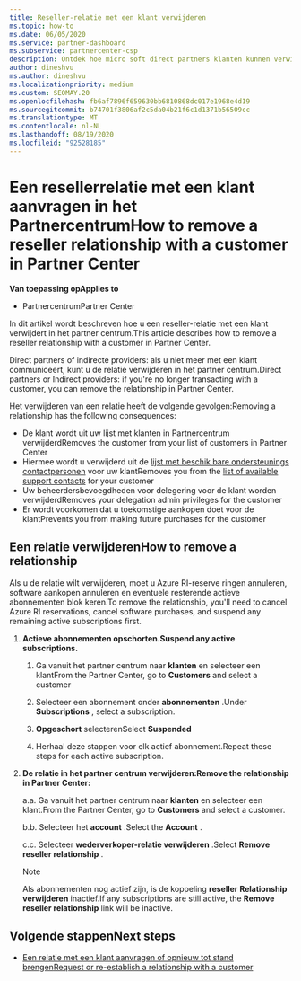 ```yaml
---
title: Reseller-relatie met een klant verwijderen
ms.topic: how-to
ms.date: 06/05/2020
ms.service: partner-dashboard
ms.subservice: partnercenter-csp
description: Ontdek hoe micro soft direct partners klanten kunnen verwijderen uit hun lijst, gedelegeerde beheerders bevoegdheden moeten verwijderen en niet meer hoeven te ondersteunen of te kopen voor een klant.
author: dineshvu
ms.author: dineshvu
ms.localizationpriority: medium
ms.custom: SEOMAY.20
ms.openlocfilehash: fb6af7896f659630bb6810868dc017e1968e4d19
ms.sourcegitcommit: b74701f3806af2c5da04b21f6c1d1371b56509cc
ms.translationtype: MT
ms.contentlocale: nl-NL
ms.lasthandoff: 08/19/2020
ms.locfileid: "92528185"
---
```

# <a name="how-to-remove-a-reseller-relationship-with-a-customer-in-partner-center"></a><span data-ttu-id="0dd2e-103">Een resellerrelatie met een klant aanvragen in het Partnercentrum</span><span class="sxs-lookup"><span data-stu-id="0dd2e-103">How to remove a reseller relationship with a customer in Partner Center</span></span>

<span data-ttu-id="0dd2e-104">**Van toepassing op**</span><span class="sxs-lookup"><span data-stu-id="0dd2e-104">**Applies to**</span></span>

- <span data-ttu-id="0dd2e-105">Partnercentrum</span><span class="sxs-lookup"><span data-stu-id="0dd2e-105">Partner Center</span></span>

<span data-ttu-id="0dd2e-106">In dit artikel wordt beschreven hoe u een reseller-relatie met een klant verwijdert in het partner centrum.</span><span class="sxs-lookup"><span data-stu-id="0dd2e-106">This article describes how to remove a reseller relationship with a customer in Partner Center.</span></span>

<span data-ttu-id="0dd2e-107">Direct partners of indirecte providers: als u niet meer met een klant communiceert, kunt u de relatie verwijderen in het partner centrum.</span><span class="sxs-lookup"><span data-stu-id="0dd2e-107">Direct partners or Indirect providers: if you're no longer transacting with a customer, you can remove the relationship in Partner Center.</span></span>

<span data-ttu-id="0dd2e-108">Het verwijderen van een relatie heeft de volgende gevolgen:</span><span class="sxs-lookup"><span data-stu-id="0dd2e-108">Removing a relationship has the following consequences:</span></span>

- <span data-ttu-id="0dd2e-109">De klant wordt uit uw lijst met klanten in Partnercentrum verwijderd</span><span class="sxs-lookup"><span data-stu-id="0dd2e-109">Removes the customer from your list of customers in Partner Center</span></span>
- <span data-ttu-id="0dd2e-110">Hiermee wordt u verwijderd uit de [lijst met beschik bare ondersteunings contactpersonen](assign-support-contacts.md) voor uw klant</span><span class="sxs-lookup"><span data-stu-id="0dd2e-110">Removes you from the [list of available support contacts](assign-support-contacts.md) for your customer</span></span>
- <span data-ttu-id="0dd2e-111">Uw beheerdersbevoegdheden voor delegering voor de klant worden verwijderd</span><span class="sxs-lookup"><span data-stu-id="0dd2e-111">Removes your delegation admin privileges for the customer</span></span>
- <span data-ttu-id="0dd2e-112">Er wordt voorkomen dat u toekomstige aankopen doet voor de klant</span><span class="sxs-lookup"><span data-stu-id="0dd2e-112">Prevents you from making future purchases for the customer</span></span>

## <a name="how-to-remove-a-relationship"></a><span data-ttu-id="0dd2e-113">Een relatie verwijderen</span><span class="sxs-lookup"><span data-stu-id="0dd2e-113">How to remove a relationship</span></span>

<span data-ttu-id="0dd2e-114">Als u de relatie wilt verwijderen, moet u Azure RI-reserve ringen annuleren, software aankopen annuleren en eventuele resterende actieve abonnementen blok keren.</span><span class="sxs-lookup"><span data-stu-id="0dd2e-114">To remove the relationship, you'll need to cancel Azure RI reservations, cancel software purchases, and suspend any remaining active subscriptions first.</span></span>

1. <span data-ttu-id="0dd2e-115">**Actieve abonnementen opschorten.**</span><span class="sxs-lookup"><span data-stu-id="0dd2e-115">**Suspend any active subscriptions.**</span></span>

   1. <span data-ttu-id="0dd2e-116">Ga vanuit het partner centrum naar **klanten** en selecteer een klant</span><span class="sxs-lookup"><span data-stu-id="0dd2e-116">From the Partner Center, go to **Customers** and select a customer</span></span>

   2. <span data-ttu-id="0dd2e-117">Selecteer een abonnement onder **abonnementen** .</span><span class="sxs-lookup"><span data-stu-id="0dd2e-117">Under **Subscriptions** , select a subscription.</span></span>

   3. <span data-ttu-id="0dd2e-118">**Opgeschort** selecteren</span><span class="sxs-lookup"><span data-stu-id="0dd2e-118">Select **Suspended**</span></span>

   4. <span data-ttu-id="0dd2e-119">Herhaal deze stappen voor elk actief abonnement.</span><span class="sxs-lookup"><span data-stu-id="0dd2e-119">Repeat these steps for each active subscription.</span></span>

2. <span data-ttu-id="0dd2e-120">**De relatie in het partner centrum verwijderen:**</span><span class="sxs-lookup"><span data-stu-id="0dd2e-120">**Remove the relationship in Partner Center:**</span></span>

   <span data-ttu-id="0dd2e-121">a.</span><span class="sxs-lookup"><span data-stu-id="0dd2e-121">a.</span></span> <span data-ttu-id="0dd2e-122">Ga vanuit het partner centrum naar **klanten** en selecteer een klant.</span><span class="sxs-lookup"><span data-stu-id="0dd2e-122">From the Partner Center, go to **Customers** and select a customer.</span></span>

   <span data-ttu-id="0dd2e-123">b.</span><span class="sxs-lookup"><span data-stu-id="0dd2e-123">b.</span></span> <span data-ttu-id="0dd2e-124">Selecteer het **account** .</span><span class="sxs-lookup"><span data-stu-id="0dd2e-124">Select the **Account** .</span></span>

   <span data-ttu-id="0dd2e-125">c.</span><span class="sxs-lookup"><span data-stu-id="0dd2e-125">c.</span></span> <span data-ttu-id="0dd2e-126">Selecteer **wederverkoper-relatie verwijderen** .</span><span class="sxs-lookup"><span data-stu-id="0dd2e-126">Select **Remove reseller relationship** .</span></span>

   > [!NOTE]
   > <span data-ttu-id="0dd2e-127">Als abonnementen nog actief zijn, is de koppeling **reseller Relationship verwijderen** inactief.</span><span class="sxs-lookup"><span data-stu-id="0dd2e-127">If any subscriptions are still active, the **Remove reseller relationship** link will be inactive.</span></span>

## <a name="next-steps"></a><span data-ttu-id="0dd2e-128">Volgende stappen</span><span class="sxs-lookup"><span data-stu-id="0dd2e-128">Next steps</span></span>

- [<span data-ttu-id="0dd2e-129">Een relatie met een klant aanvragen of opnieuw tot stand brengen</span><span class="sxs-lookup"><span data-stu-id="0dd2e-129">Request or re-establish a relationship with a customer</span></span>](request-a-relationship-with-a-customer.md)
